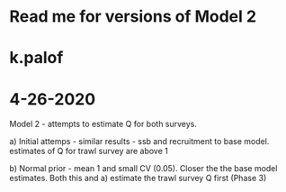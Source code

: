 # Read me for versions of Model 2
# k.palof 
# 4-26-2020

Model 2  - attempts to estimate Q for both surveys.

a) Initial attemps - similar results - ssb and recruitment to base model.
estimates of Q for trawl survey are above 1 

b) Normal prior - mean 1 and small CV (0.05). Closer the the base model estimates. 
Both this and a) estimate the trawl survey Q first (Phase 3)

